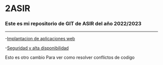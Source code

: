# 2ASIR
### Este es mi repositorio de GIT de ASIR del año 2022/2023 
---

-[Implantacion de aplicaciones web](https://github.com/cristianotermin99/2ASIR/blob/main/Implantacion%20de%20aplicaciones%20web/READMEIMPLANTACION.md)


-[Seguridad y alta disponibilidad](https://github.com/cristianotermin99/2ASIR/blob/main/Seguridad/READMESEGURIDAD.md)


Esto es otro cambio
Para ver como resolver conflictos de codigo